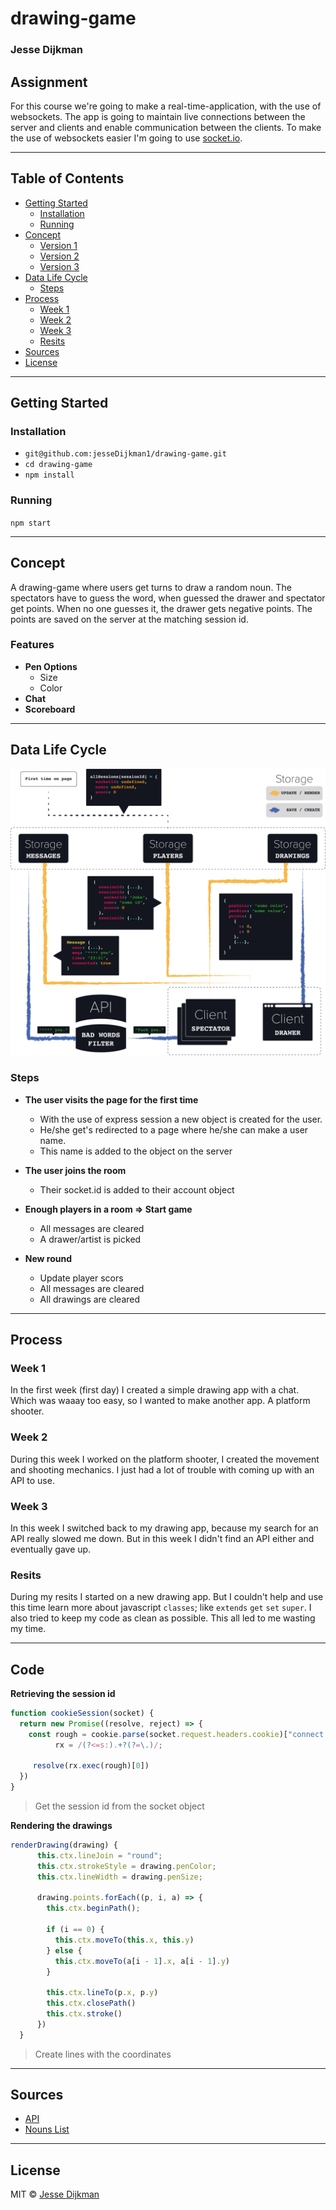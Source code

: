 # drawing-game
### Jesse Dijkman

## Assignment
For this course we're going to make a real-time-application, with the use of websockets. The app is going to maintain live connections between the server and clients and enable communication between the clients. To make the use of websockets easier I'm going to use [socket.io](https://socket.io/).

---

## Table of Contents
- [Getting Started](#getting-started)
  - [Installation](#installation)
  - [Running](#running)
- [Concept](#concept)
  - [Version 1](#version-1)
  - [Version 2](#version-2)
  - [Version 3](#version-3)
- [Data Life Cycle](#data-life-cycle)
  - [Steps](#steps)
- [Process](#process)
  - [Week 1](#week-1)
  - [Week 2](#week-2)
  - [Week 3](#week-3)
  - [Resits](#resits)
- [Sources](#sources)
- [License](#license)

---

## Getting Started
### Installation
- `git@github.com:jesseDijkman1/drawing-game.git`
- `cd drawing-game`
- `npm install`

### Running
`npm start`

---

## Concept
A drawing-game where users get turns to draw a random noun. The spectators have to guess the word, when guessed the drawer and spectator get points. When no one guesses it, the drawer gets negative points. The points are saved on the server at the matching session id.

### Features
- **Pen Options**
  - Size
  - Color
- **Chat**
- **Scoreboard**

---

## Data Life Cycle
![Data life cycle](readme-assets/datacycle.png)

### Steps
- **The user visits the page for the first time**
  - With the use of express session a new object is created for the user.
  - He/she get's redirected to a page where he/she can make a user name.
  - This name is added to the object on the server
  
- **The user joins the room**
  - Their socket.id is added to their account object
  
- **Enough players in a room => Start game**
  - All messages are cleared
  - A drawer/artist is picked
  
- **New round**
  - Update player scors
  - All messages are cleared
  - All drawings are cleared
  

---

## Process
### Week 1
In the first week (first day) I created a simple drawing app with a chat. Which was waaay too easy, so I wanted to make another app. A platform shooter.

### Week 2
During this week I worked on the platform shooter, I created the movement and shooting mechanics. I just had a lot of trouble with coming up with an API to use.

### Week 3
In this week I switched back to my drawing app, because my search for an API really slowed me down. But in this week I didn't find an API either and eventually gave up.

### Resits
During my resits I started on a new drawing app. But I couldn't help and use this time learn more about javascript `classes`; like `extends` `get` `set` `super`. I also tried to keep my code as clean as possible. This all led to me wasting my time.

--- 

## Code
**Retrieving the session id**
```js
function cookieSession(socket) {
  return new Promise((resolve, reject) => {
    const rough = cookie.parse(socket.request.headers.cookie)["connect.sid"],
          rx = /(?<=s:).+?(?=\.)/;

     resolve(rx.exec(rough)[0])
  })
}
```
> Get the session id from the socket object

**Rendering the drawings**
```js
renderDrawing(drawing) {
      this.ctx.lineJoin = "round";
      this.ctx.strokeStyle = drawing.penColor;
      this.ctx.lineWidth = drawing.penSize;

      drawing.points.forEach((p, i, a) => {
        this.ctx.beginPath();

        if (i == 0) {
          this.ctx.moveTo(this.x, this.y)
        } else {
          this.ctx.moveTo(a[i - 1].x, a[i - 1].y)
        }

        this.ctx.lineTo(p.x, p.y)
        this.ctx.closePath()
        this.ctx.stroke()
      })
  }
```
> Create lines with the coordinates

---

## Sources
- [API](https://www.neutrinoapi.com/api/bad-word-filter/)
- [Nouns List](http://www.desiquintans.com/articles/noungenerator.php)
---

## License
MIT © [Jesse Dijkman](https://github.com/jesseDijkman1)
